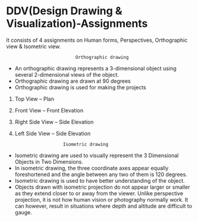 # DDV(Design Drawing & Visualization)-Assignments
It consists of 4 assignments on Human forms, Perspectives, Orthographic view &amp; Isometric view.

                              Orthographic drawing
- An orthographic drawing represents a 3-dimensional object using several 2-dimensional views of the object. 
- Orthographic drawing are drawn at 90 degrees
- Orthographic drawing is used for making the projects

1. Top View – Plan 
2. Front View – Front Elevation 
3. Right Side View – Side Elevation 
4. Left Side View – Side Elevation


		                 Isometric drawing
- Isometric drawing are used to visually represent the 3 Dimensional Objects in Two Dimensions.
- In isometric drawing, the three coordinate axes appear equally foreshortened and the angle between any two of them is 120 degrees.
- Isometric drawing is used to have better understanding of the object.
- Objects drawn with isometric projection do not appear larger or smaller as they extend closer to or away from the viewer. Unlike           perspective projection, it is not how human vision or photography normally work. It can however, result in situations where depth and       altitude are difficult to gauge.
